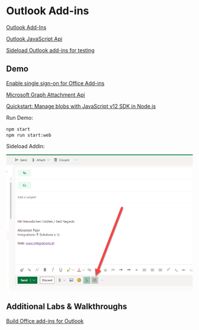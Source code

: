 # Outlook Add-ins

[Outlook Add-Ins](https://docs.microsoft.com/en-us/office/dev/add-ins/outlook/outlook-add-ins-overview)

[Outlook JavaScript Api](https://docs.microsoft.com/en-us/office/dev/add-ins/outlook/apis)

[Sideload Outlook add-ins for testing](https://docs.microsoft.com/en-us/office/dev/add-ins/outlook/sideload-outlook-add-ins-for-testing#:~:text=Sideload%20an%20add%2Din%20in%20classic%20Outlook%20on%20the%20web,-Go%20to%20Outlook&text=On%20the%20Manage%20add%2Dins,add%2Din%20and%20install%20it.)

## Demo

[Enable single sign-on for Office Add-ins](https://docs.microsoft.com/en-us/office/dev/add-ins/develop/sso-in-office-add-ins)

[Microsoft Graph Attachment Api](https://docs.microsoft.com/en-us/graph/api/attachment-get?view=graph-rest-1.0&tabs=http)

[Quickstart: Manage blobs with JavaScript v12 SDK in Node.js](https://docs.microsoft.com/en-us/azure/storage/blobs/storage-quickstart-blobs-nodejs)

Run Demo:

```
npm start
npm run start:web
```

Sideload Addin:

![sideload-addin](_images/sideload-addin.png)

## Additional Labs & Walkthroughs

[Build Office add-ins for Outlook](https://docs.microsoft.com/en-us/learn/modules/office-add-ins-outlook/?ns-enrollment-type=LearningPath&ns-enrollment-id=learn-m365.m365-office-add-in-associate)
